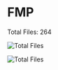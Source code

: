 # FMP

Total Files: 264

![Total Files](https://img.shields.io/badge/Total_Files-265-red)

![Total Files](https://img.shields.io/badge/Total_Files-266-red)
